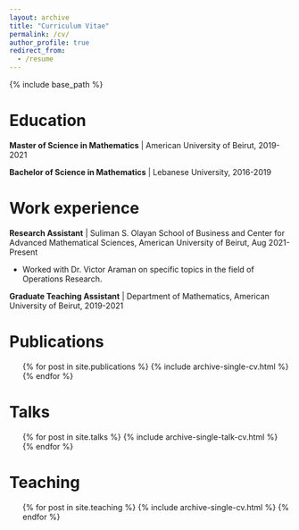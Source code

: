 ```yaml
---
layout: archive
title: "Curriculum Vitae"
permalink: /cv/
author_profile: true
redirect_from:
  - /resume
---
```


{% include base_path %}

Education
======
**Master of Science in Mathematics** |
American University of Beirut, 2019-2021

**Bachelor of Science in Mathematics** |
Lebanese University, 2016-2019


# Work experience

 **Research Assistant** | 
 Suliman S. Olayan School of Business and Center for Advanced Mathematical Sciences, American University of Beirut, Aug 2021-Present
   * Worked with Dr. Victor Araman on specific topics in the field of Operations Research.
  

 **Graduate Teaching Assistant** |
 Department of Mathematics, American University of Beirut, 2019-2021
  

Publications
======
  <ul>{% for post in site.publications %}
    {% include archive-single-cv.html %}
  {% endfor %}</ul>
  
Talks
======
  <ul>{% for post in site.talks %}
    {% include archive-single-talk-cv.html %}
  {% endfor %}</ul>
  
Teaching
======
  <ul>{% for post in site.teaching %}
    {% include archive-single-cv.html %}
  {% endfor %}</ul>
